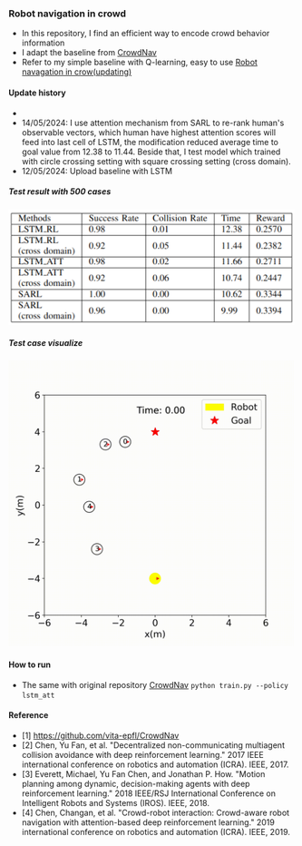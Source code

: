 ### Robot navigation in crowd
* In this repository, I find an efficient way to encode crowd behavior information
* I adapt the baseline from [CrowdNav](https://github.com/vita-epfl/)
* Refer to my simple baseline with Q-learning, easy to use [Robot navagation in crow(updating)](https://github.com/phuongboi/robot-navigation-in-crowd)

#### Update history
*
* 14/05/2024: I use attention mechanism from SARL to re-rank human's observable vectors, which human have highest attention scores will feed into last cell of LSTM, the modification reduced average time to goal value from 12.38 to 11.44. Beside that, I test model which trained with circle crossing setting with square crossing setting (cross domain).
* 12/05/2024: Upload baseline with LSTM
##### Test result with 500 cases
![alt text](https://github.com/phuongboi/CrowdNav_LstmAtt/blob/main/crowd_nav/data/output_sarl/result_table.png)

##### Test case visualize
![alt text](https://github.com/phuongboi/CrowdNav_LstmAtt/blob/main/crowd_nav/data/output_lstm_rl/lstm.gif)

#### How to run
* The same with original repository [CrowdNav](https://github.com/vita-epfl/CrowdNav) `python train.py --policy lstm_att`
#### Reference
* [1] https://github.com/vita-epfl/CrowdNav
* [2] Chen, Yu Fan, et al. "Decentralized non-communicating multiagent collision avoidance with deep reinforcement learning." 2017 IEEE international conference on robotics and automation (ICRA). IEEE, 2017.
* [3] Everett, Michael, Yu Fan Chen, and Jonathan P. How. "Motion planning among dynamic, decision-making agents with deep reinforcement learning." 2018 IEEE/RSJ International Conference on Intelligent Robots and Systems (IROS). IEEE, 2018.
* [4] Chen, Changan, et al. "Crowd-robot interaction: Crowd-aware robot navigation with attention-based deep reinforcement learning." 2019 international conference on robotics and automation (ICRA). IEEE, 2019.

<!-- 2024-05-12 21:58:43, INFO: Using device: cpu
2024-05-12 21:58:43, INFO: Policy: LSTM-RL w/o pairwise interaction module
2024-05-12 21:58:43, INFO: human number: 5
2024-05-12 21:58:43, INFO: Not randomize human's radius and preferred speed
2024-05-12 21:58:43, INFO: Training simulation: circle_crossing, test simulation: square_crossing
2024-05-12 21:58:43, INFO: Square width: 10.0, circle width: 4.0
None
2024-05-12 21:58:43, INFO: Agent is invisible and has holonomic kinematic constraint
2024-05-12 22:45:24, INFO: TEST  has success rate: 0.92, collision rate: 0.05, nav time: 11.44, total reward: 0.2382
2024-05-12 22:45:24, INFO: Frequency of being in danger: 0.15 and average min separate distance in danger: 0.10
2024-05-12 22:45:24, INFO: Collision cases: 39 48 71 79 113 120 175 210 218 220 236 238 247 258 266 276 287 295 318 358 361 367 404 493
2024-05-12 22:45:24, INFO: Timeout cases: 2 59 161 167 176 207 228 250 364 382 408 424 492 498 -->
